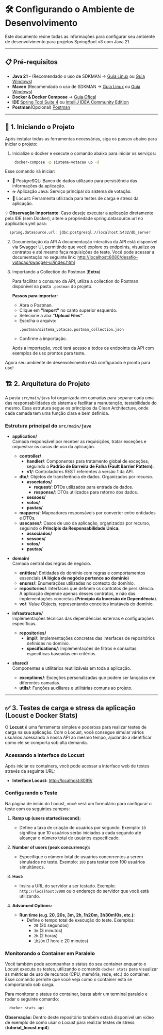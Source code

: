 # 🛠️ Configurando o Ambiente de Desenvolvimento

Este documento reúne todas as informações para configurar seu ambiente de desenvolvimento para projetos SpringBoot v3 com Java 21.

---

## 📋 Pré-requisitos

- **Java 21** - (Recomendado o uso de SDKMAN -> [Guia Linux](https://sdkman.io/) ou [Guia Windows](https://www.youtube.com/watch?v=hFiFQcfT9U0))
- **Maven** (Recomendado o uso de SDKMAN -> [Guia Linux](https://sdkman.io/) ou [Guia Windows](https://www.youtube.com/watch?v=hFiFQcfT9U0))
- **Docker & Docker Compose** -> [Guia Ofical](https://docs.docker.com/desktop/)
- **IDE** [Spring Tool Suite 4](https://spring.io/tools/) ou [IntelliJ IDEA Community Edition](https://www.jetbrains.com/idea/download)
- **Postman**(Opcional) [Postman](https://www.postman.com/downloads/) 

---

## 🚀 1. Iniciando o Projeto

Após instalar todas as ferramentas necessárias, siga os passos abaixo para iniciar o projeto:

1. Inicialize o docker e execute o comando abaixo para iniciar os serviços:
   ```sh
    docker-compose -p sistema-votacao up -d
   ```
  Esse comando irá iniciar:
  * 🐘 PostgreSQL: Banco de dados utilizado para persistência das informações da aplicação.
  * ☕ Aplicação Java: Serviço principal do sistema de votação.
  * 🧪 Locust: Ferramenta utilizada para testes de carga e stress da aplicação.

  💡 **Observação Importante**: Caso deseje executar a aplicação diretamente pela IDE (sem Docker), altere a propriedade spring.datasource.url no application.yml para:
  ```sh
    spring.datasource.url: jdbc:postgresql://localhost:5432/db_server
   ```

2. Documentação da API
  A documentação interativa da API está disponível via Swagger UI, permitindo que você explore os endpoints, visualize os contratos e até mesmo faça requisições de teste.
  Você pode acessar a documentação no seguinte link:
  [http://localhost:8080/desafio-votacao/swagger-ui/index.html](http://localhost:8080/desafio-votacao/swagger-ui/index.html)


3. Importando a Collection do Postman (**Extra**)

   Para facilitar o consumo da API, utilize a collection do Postman disponível na pasta `.postman` do projeto.

   **Passos para importar:**

   - Abra o Postman.
   - Clique em **"Import"** no canto superior esquerdo.
   - Selecione a aba **"Upload Files"**.
   - Escolha o arquivo:  
     ```
     .postman/sistema_votacao.postman_collection.json
     ```
   - Confirme a importação.

   Após a importação, você terá acesso a todos os endpoints da API com exemplos de uso prontos para teste.

Agora seu ambiente de desenvolvimento está configurado e pronto para uso!

## 🏗️ 2. Arquitetura do Projeto

A pasta `src/main/java` foi organizada em camadas para separar cada uma das responsabilidades do sistema e facilitar a manutenção, testabilidade do mesmo. Essa estrutura segue os princípios da Clean Architecture, onde cada camada tem uma função clara e bem definida.

### Estrutura principal do `src/main/java`

- **application/**  
  Camada responsável por receber as requisições, tratar exceções e orquestrar os casos de uso da aplicação.  
  - **controller/**  
    - **handler/**: Componentes para tratamento global de exceções, seguindo o **Padrão de Barreira de Falha (Fault Barrier Pattern)**.  
    - **v1/**: Controladores REST referentes à versão 1 da API.  
  - **dto/**: Objetos de transferência de dados. Organizados por recurso.  
    - **associados/**  
      - **request/**: DTOs utilizados para entrada de dados.  
      - **response/**: DTOs utilizados para retorno dos dados.  
    - **sessoes/**  
    - **votos/**  
    - **pautas/**
  - **mappers/**: Mapeadores responsáveis por converter entre entidades e DTOs.  
  - **usecases/**: Casos de uso da aplicação, organizados por recurso, seguindo o **Princípio da Responsabilidade Única**.  
    - **associados/**  
    - **sessoes/**  
    - **votos/**  
    - **pautas/**

- **domain/**  
  Camada central das regras de negócio.  
  - **entities/**: Entidades do domínio com regras e comportamentos essenciais (**A lógica de negócio pertence ao domínio**)
  - **enums/**: Enumerações utilizadas no contexto do domínio.  
  - **repositories/**: Interfaces que definem os contratos de persistência. A aplicação depende apenas desses contratos, e não das implementações concretas (**Princípio da Inversão de Dependência**).
  - **vo/**: Value Objects, representando conceitos imutáveis do domínio.

- **infrastructure/**  
  Implementações técnicas das dependências externas e configurações específicas.  
  - **repositories/**  
    - **impl/**: Implementações concretas das interfaces de repositórios definidas no domínio.  
    - **specifications/**: Implementações de filtros e consultas específicas baseadas em critérios.  

- **shared/**  
  Componentes e utilitários reutilizáveis em toda a aplicação.  
  - **exceptions/**: Exceções personalizadas que podem ser lançadas em diferentes camadas.  
  - **utils/**: Funções auxiliares e utilitárias comuns ao projeto.

---

## ✅ 3. Testes de carga e stress da aplicação (Locust e Docker Stats)

O **Locust** é uma ferramenta simples e poderosa para realizar testes de carga na sua aplicação. Com o Locust, você consegue simular vários usuários acessando a nossa API ao mesmo tempo, ajudando a identificar como ele se comporta sob alta demanda. 

### Acessando a Interface do Locust

Após iniciar os containers, você pode acessar a interface web de testes através da seguinte URL:

- **Interface Locust:** [http://localhost:8089/](http://localhost:8089/)

### Configurando o Teste

Na página de início do Locust, você verá um formulário para configurar o teste com os seguintes campos:

1. **Ramp up (users started/second):**
   - Define a taxa de criação de usuários por segundo. Exemplo: `10` significa que 10 usuários serão iniciados a cada segundo até alcançar o número total de usuários especificado.

2. **Number of users (peak concurrency):**
   - Especifique o número total de usuários concorrentes a serem simulados no teste. Exemplo: `100` para testar com 100 usuários simultâneos.

3. **Host:**
   - Insira a URL do servidor a ser testado. Exemplo: `http://localhost:8000` ou o endereço do servidor que você está utilizando.

4. **Advanced Options:**
   - **Run time (e.g. 20, 20s, 3m, 2h, 1h20m, 3h30m10s, etc.):**
     - Define o tempo total de execução do teste. Exemplos:
       - `20` (20 segundos)
       - `3m` (3 minutos)
       - `2h` (2 horas)
       - `1h20m` (1 hora e 20 minutos)

### Monitorando o Container em Paralelo

Você também pode acompanhar o status do seu container enquanto o Locust executa os testes, utilizando o comando `docker stats` para visualizar as métricas de uso de recursos (CPU, memória, rede, etc.) do container. Esse comando permite que você veja como o container está se comportando sob carga.

Para monitorar o status do container, basta abrir um terminal paralelo e rodar o seguinte comando:

```bash
  docker stats api
```

**Observação:** Dentro deste repositório também estará disponível um vídeo de exemplo de como usar o Locust para realizar testes de stress (**tutorial_locust.mp4**).


